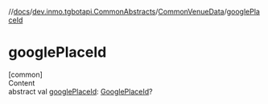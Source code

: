 //[docs](../../../index.md)/[dev.inmo.tgbotapi.CommonAbstracts](../index.md)/[CommonVenueData](index.md)/[googlePlaceId](google-place-id.md)



# googlePlaceId  
[common]  
Content  
abstract val [googlePlaceId](google-place-id.md): [GooglePlaceId](../../dev.inmo.tgbotapi.types/index.md#%5Bdev.inmo.tgbotapi.types%2FGooglePlaceId%2F%2F%2FPointingToDeclaration%2F%5D%2FClasslikes%2F625018081)?  



